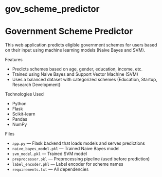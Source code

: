 # gov_scheme_predictor
# Government Scheme Predictor

This web application predicts eligible government schemes for users based on their input using machine learning models (Naive Bayes and SVM).

Features

- Predicts schemes based on age, gender, education, income, etc.
- Trained using Naive Bayes and Support Vector Machine (SVM)
- Uses a balanced dataset with categorized schemes (Education, Startup, Research Development)

Technologies Used

- Python
- Flask
- Scikit-learn
- Pandas
- NumPy

Files

- `app.py` — Flask backend that loads models and serves predictions
- `naive_bayes_model.pkl` — Trained Naive Bayes model
- `svm_model.pkl` — Trained SVM model
- `preprocessor.pkl` — Preprocessing pipeline (used before prediction)
- `label_encoder.pkl` — Label encoder for scheme names
- `requirements.txt` — All dependencies

   

